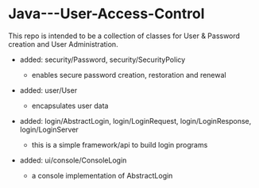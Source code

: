 # Java---User-Access-Control
This repo is intended to be a collection of classes for User &amp; Password creation and User Administration.

- added: security/Password, security/SecurityPolicy
  - enables secure password creation, restoration and renewal

- added: user/User
  - encapsulates user data

- added: login/AbstractLogin, login/LoginRequest, login/LoginResponse, login/LoginServer
  - this is a simple framework/api to build login programs

- added: ui/console/ConsoleLogin
  - a console implementation of AbstractLogin
